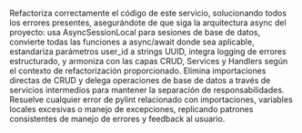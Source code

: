 Refactoriza correctamente el código de este servicio, solucionando todos los errores presentes, asegurándote de que siga la arquitectura async del proyecto: usa AsyncSessionLocal para sesiones de base de datos, convierte todas las funciones a async/await donde sea aplicable, estandariza parámetros user_id a strings UUID, integra logging de errores estructurado, y armoniza con las capas CRUD, Services y Handlers según el contexto de refactorización proporcionado. Elimina importaciones directas de CRUD y delega operaciones de base de datos a través de servicios intermedios para mantener la separación de responsabilidades. Resuelve cualquier error de pylint relacionado con importaciones, variables locales excesivas o manejo de excepciones, replicando patrones consistentes de manejo de errores y feedback al usuario.
